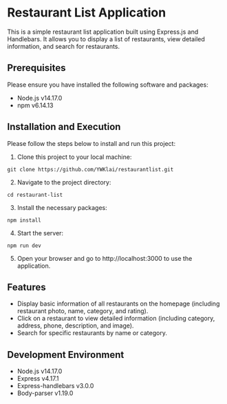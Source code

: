 # Restaurant List Application
This is a simple restaurant list application built using Express.js and Handlebars. It allows you to display a list of restaurants, view detailed information, and search for restaurants.


## Prerequisites
Please ensure you have installed the following software and packages:
- Node.js v14.17.0
- npm v6.14.13


## Installation and Execution
Please follow the steps below to install and run this project:
1. Clone this project to your local machine:
```
git clone https://github.com/YWKlai/restaurantlist.git
```
2. Navigate to the project directory:
```
cd restaurant-list
```
3. Install the necessary packages:
```
npm install
```
4. Start the server:
```
npm run dev
```
5. Open your browser and go to http://localhost:3000 to use the application.


## Features
- Display basic information of all restaurants on the homepage (including restaurant photo, name, category, and rating).
- Click on a restaurant to view detailed information (including category, address, phone, description, and image).
- Search for specific restaurants by name or category.


## Development Environment
- Node.js v14.17.0
- Express v4.17.1
- Express-handlebars v3.0.0
- Body-parser v1.19.0
